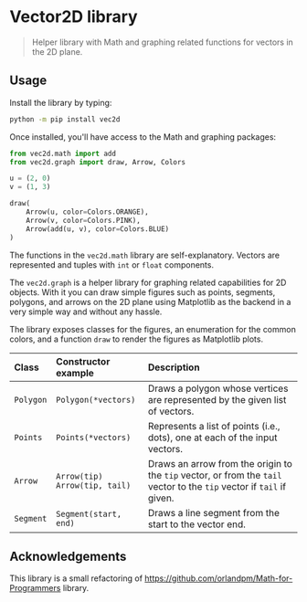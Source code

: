 # Vector2D library
> Helper library with Math and graphing related functions for vectors in the 2D plane.

## Usage

Install the library by typing:

```bash
python -m pip install vec2d
```

Once installed, you'll have access to the Math and graphing packages:

```python
from vec2d.math import add
from vec2d.graph import draw, Arrow, Colors

u = (2, 0)
v = (1, 3)

draw(
    Arrow(u, color=Colors.ORANGE),
    Arrow(v, color=Colors.PINK),
    Arrow(add(u, v), color=Colors.BLUE)
)
```

The functions in the `vec2d.math` library are self-explanatory. Vectors are represented and tuples with `int` or `float` components.

The `vec2d.graph` is a helper library for graphing related capabilities for 2D objects. With it you can draw simple figures such as points, segments, polygons, and arrows on the 2D plane using Matplotlib as the backend in a very simple way and without any hassle.

The library exposes classes for the figures, an enumeration for the common colors, and a function `draw` to render the figures as Matplotlib plots.

| Class | Constructor example | Description |
| :---- | :------------------ | :---------- |
| `Polygon` | `Polygon(*vectors)` | Draws a polygon whose vertices are represented by the given list of vectors. |
| `Points` | `Points(*vectors)` | Represents a list of points (i.e., dots), one at each of the input vectors. |
| `Arrow` | `Arrow(tip)`<br>`Arrow(tip, tail)` | Draws an arrow from the origin to the `tip` vector, or from the `tail` vector to the `tip` vector if `tail` if given. |
| `Segment` | `Segment(start, end)` | Draws a line segment from the start to the vector end. |

## Acknowledgements

This library is a small refactoring of https://github.com/orlandpm/Math-for-Programmers library.
